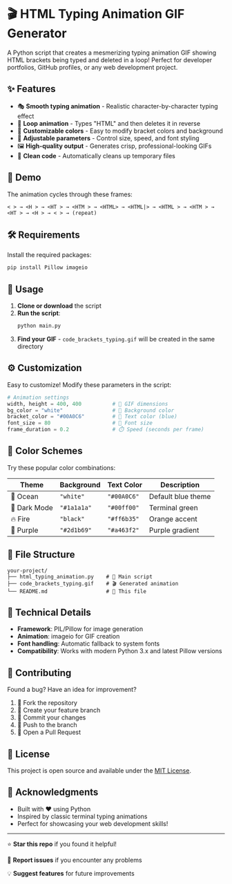 # 🎬 HTML Typing Animation GIF Generator

A Python script that creates a mesmerizing typing animation GIF showing HTML brackets being typed and deleted in a loop! Perfect for developer portfolios, GitHub profiles, or any web development project.

## ✨ Features

- 🎭 **Smooth typing animation** - Realistic character-by-character typing effect
- 🔄 **Loop animation** - Types "HTML" and then deletes it in reverse
- 🎨 **Customizable colors** - Easy to modify bracket colors and background
- 📐 **Adjustable parameters** - Control size, speed, and font styling
- 🖼️ **High-quality output** - Generates crisp, professional-looking GIFs
- 🧹 **Clean code** - Automatically cleans up temporary files

## 🎯 Demo

The animation cycles through these frames:
```
< > → <H > → <HT > → <HTM > → <HTML> → <HTML|> → <HTML > → <HTM > → <HT > → <H > → < > → (repeat)
```

## 🛠️ Requirements

Install the required packages:

```bash
pip install Pillow imageio
```

## 🚀 Usage

1. **Clone or download** the script
2. **Run the script**:
   ```bash
   python main.py
   ```
3. **Find your GIF** - `code_brackets_typing.gif` will be created in the same directory

## ⚙️ Customization

Easy to customize! Modify these parameters in the script:

```python
# Animation settings
width, height = 400, 400          # 📏 GIF dimensions
bg_color = "white"                # 🎨 Background color
bracket_color = "#00A0C6"         # 🔵 Text color (blue)
font_size = 80                    # 📝 Font size
frame_duration = 0.2              # ⏱️ Speed (seconds per frame)
```

## 🎨 Color Schemes

Try these popular color combinations:

| Theme | Background | Text Color | Description |
|-------|------------|------------|-------------|
| 🌊 Ocean | `"white"` | `"#00A0C6"` | Default blue theme |
| 🌙 Dark Mode | `"#1a1a1a"` | `"#00ff00"` | Terminal green |
| 🔥 Fire | `"black"` | `"#ff6b35"` | Orange accent |
| 💜 Purple | `"#2d1b69"` | `"#a463f2"` | Purple gradient |

## 📁 File Structure

```
your-project/
├── html_typing_animation.py    # 🐍 Main script
├── code_brackets_typing.gif    # 🎬 Generated animation
└── README.md                   # 📖 This file
```

## 🔧 Technical Details

- **Framework**: PIL/Pillow for image generation
- **Animation**: imageio for GIF creation
- **Font handling**: Automatic fallback to system fonts
- **Compatibility**: Works with modern Python 3.x and latest Pillow versions

## 🤝 Contributing

Found a bug? Have an idea for improvement? 

1. 🍴 Fork the repository
2. 🌟 Create your feature branch
3. 💾 Commit your changes
4. 🚀 Push to the branch
5. 🎉 Open a Pull Request

## 📜 License

This project is open source and available under the [MIT License](LICENSE).

## 🙏 Acknowledgments

- Built with ❤️ using Python
- Inspired by classic terminal typing animations
- Perfect for showcasing your web development skills!

---

⭐ **Star this repo** if you found it helpful!

🐛 **Report issues** if you encounter any problems

💡 **Suggest features** for future improvements
